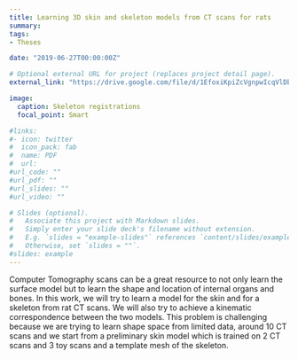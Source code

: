 ```yaml
---
title: Learning 3D skin and skeleton models from CT scans for rats
summary:
tags:
- Theses

date: "2019-06-27T00:00:00Z"

# Optional external URL for project (replaces project detail page).
external_link: "https://drive.google.com/file/d/1EfoxiKpiZcVgnpwIcqVlDb4v1sxbwFX_/view?usp=sharing"

image:
  caption: Skeleton registrations
  focal_point: Smart

#links:
#- icon: twitter
#  icon_pack: fab
#  name: PDF
#  url:
#url_code: ""
#url_pdf: ""
#url_slides: ""
#url_video: ""

# Slides (optional).
#   Associate this project with Markdown slides.
#   Simply enter your slide deck's filename without extension.
#   E.g. `slides = "example-slides"` references `content/slides/example-slides.md`.
#   Otherwise, set `slides = ""`.
#slides: example
---
```


Computer Tomography scans can be a great resource to not only learn the surface model but to
learn the shape and location of internal organs and bones. In this work, we will try to learn a
model for the skin and for a skeleton from rat CT scans. We will also try to achieve a kinematic
correspondence between the two models. This problem is challenging because we are trying to
learn shape space from limited data, around 10 CT scans and we start from a preliminary skin
model which is trained on 2 CT scans and 3 toy scans and a template mesh of the skeleton.
